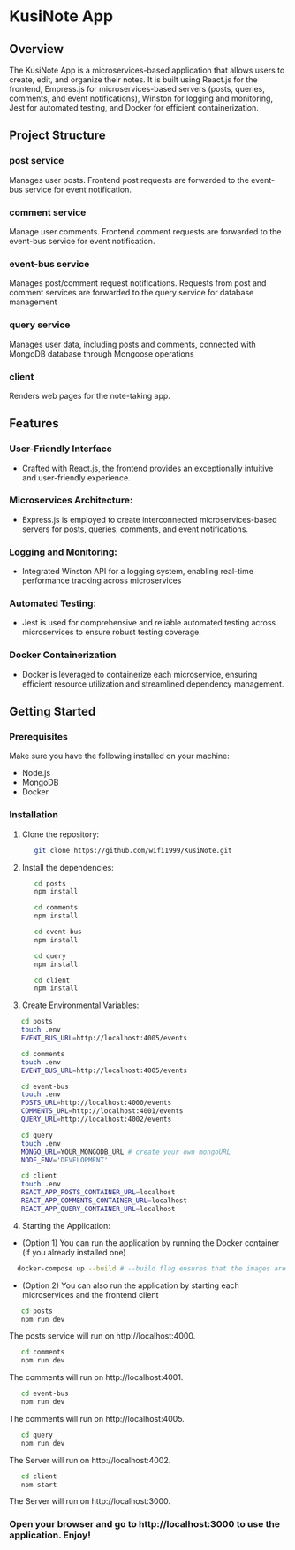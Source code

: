 # KusiNote App

## Overview

The KusiNote App is a microservices-based application that allows users to create, edit, and organize their notes. It is built using React.js for the frontend, Empress.js for microservices-based servers (posts, queries, comments, and event notifications), Winston for logging and monitoring, Jest for automated testing, and Docker for efficient containerization.

## Project Structure

### post service 
Manages user posts. Frontend post requests are forwarded to the event-bus service for event notification.

### comment service
Manage user comments. Frontend comment requests are forwarded to the event-bus service for event notification.

### event-bus service 
Manages post/comment request notifications. Requests from post and comment services are forwarded to the query service for database management

### query service 
Manages user data, including posts and comments, connected with MongoDB database through Mongoose operations

### client
Renders web pages for the note-taking app.


## Features

### User-Friendly Interface
- Crafted with React.js, the frontend provides an exceptionally intuitive and user-friendly experience.

### Microservices Architecture: 
- Express.js is employed to create interconnected microservices-based servers for posts, queries, comments, and event notifications.

### Logging and Monitoring: 
- Integrated Winston API for a logging system, enabling real-time performance tracking across microservices

### Automated Testing: 
- Jest is used for comprehensive and reliable automated testing across microservices to ensure robust testing coverage.

### Docker Containerization
- Docker is leveraged to containerize each microservice, ensuring efficient resource utilization and streamlined dependency management.



## Getting Started

### Prerequisites

Make sure you have the following installed on your machine:

- Node.js
- MongoDB
- Docker

### Installation

1. Clone the repository:
   ```bash
      git clone https://github.com/wifi1999/KusiNote.git

2. Install the dependencies:  
   ```bash
      cd posts
      npm install
   ```
   ```bash 
      cd comments
      npm install
   ```
   ```bash
      cd event-bus 
      npm install
   ```
   ```bash 
      cd query
      npm install
   ```
   ```bash
      cd client
      npm install
   ```
   
3. Create Environmental Variables: 
```bash
   cd posts 
   touch .env
   EVENT_BUS_URL=http://localhost:4005/events
``` 
```bash
   cd comments
   touch .env
   EVENT_BUS_URL=http://localhost:4005/events
```
```bash
   cd event-bus
   touch .env
   POSTS_URL=http://localhost:4000/events
   COMMENTS_URL=http://localhost:4001/events
   QUERY_URL=http://localhost:4002/events
```
```bash
   cd query
   touch .env
   MONGO_URL=YOUR_MONGODB_URL # create your own mongoURL
   NODE_ENV='DEVELOPMENT'
```
```bash
   cd client
   touch .env
   REACT_APP_POSTS_CONTAINER_URL=localhost
   REACT_APP_COMMENTS_CONTAINER_URL=localhost
   REACT_APP_QUERY_CONTAINER_URL=localhost
```

4. Starting the Application:
- (Option 1) You can run the application by running the Docker container (if you already installed one)
```bash
  docker-compose up --build # --build flag ensures that the images are built if not already present.
```

- (Option 2) You can also run the application by starting each microservices and the frontend client
```bash
   cd posts
   npm run dev
```
   The posts service will run on http://localhost:4000.

```bash
   cd comments
   npm run dev
```
   The comments will run on http://localhost:4001.

```bash
   cd event-bus
   npm run dev
```
   The comments will run on http://localhost:4005.

```bash
   cd query
   npm run dev
```
   The Server will run on http://localhost:4002.

```bash
   cd client
   npm start
```
   The Server will run on http://localhost:3000.

### Open your browser and go to http://localhost:3000 to use the application. Enjoy!


